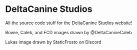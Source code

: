 # DeltaCanine Studios
All the source code stuff for the DeltaCanine Studios website!

Bowie, Caleb, and FCD images drawn by @DeltaCanineCaleb

Lukas image drawn by StaticFrosto on Discord
